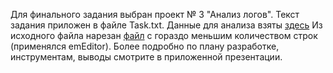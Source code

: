 Для финального задания выбран проект № 3 "Анализ логов".
Текст задания приложен в файле Task.txt.
Данные для анализа взяты [здесь](#https://disk.yandex.ru/d/bneLL8F_1UWvsQ)
Из исходного файла нарезан [файл]() с гораздо меньшим количеством строк (применялся emEditor).
Более подробно по плану разработке, инструментам, выводы смотрите в приложенной презентации.



